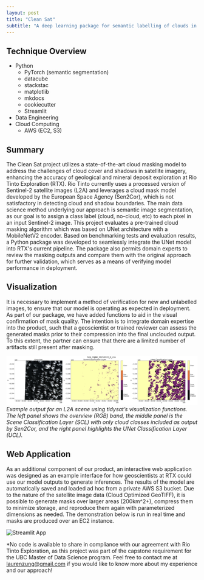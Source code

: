 ```yaml
---
layout: post
title: "Clean Sat"
subtitle: "A deep learning package for semantic labelling of clouds in satellite images"
---
```


## Technique Overview
- Python
    - PyTorch (semantic segmentation)
    - datacube
    - stackstac
    - matplotlib
    - mkdocs
    - cookiecutter
    - Streamlit
- Data Engineering
- Cloud Computing
    - AWS (EC2, S3)

## Summary

The Clean Sat project utilizes a state-of-the-art cloud masking model to address the challenges of cloud cover and shadows in satellite imagery, enhancing the accuracy of geological and mineral deposit exploration at Rio Tinto Exploration (RTX). Rio Tinto currently uses a processed version of Sentinel-2 satellite images (L2A) and leverages a cloud mask model developed by the European Space Agency (Sen2Cor), which is not satisfactory in detecting cloud and shadow boundaries. The main data science method underlying our approach is semantic image segmentation, as our goal is to assign a class label (cloud, no-cloud, etc) to each pixel in an input Sentinel-2 image. This project evaluates a pre-trained cloud masking algorithm which was based on UNet architecture with a MobileNetV2 encoder. Based on benchmarking tests and evaluation results, a Python package was developed to seamlessly integrate the UNet model into RTX's current pipeline. The package also permits domain experts to review the masking outputs and compare them with the original approach for further validation, which serves as a means of verifying model performance in deployment.

## Visualization

It is necessary to implement a method of verification for new and unlabelled images, to ensure that our model is operating as expected in deployment. As part of our package, we have added functions to aid in the visual confirmation of mask quality. The intention is to integrate domain expertise into the product, such that a geoscientist or trained reviewer can assess the generated masks prior to their compression into the final unclouded output. To this extent, the partner can ensure that there are a limited number of artifacts
still present after masking.

![Mask Visual](../images/rtx_visualization.png)
*Example output for an L2A scene using tidysat’s visualization functions. The left panel shows the overview (RGB) band, the middle panel is the Scene Classification Layer (SCL) with only cloud classes included as output by Sen2Cor, and the right panel highlights the UNet Classification Layer (UCL).*

## Web Application

As an additional component of our product, an interactive web application was designed as an example interface for how geoscientists at RTX could use our model outputs to generate inferences. The results of the model are automatically saved and loaded ad hoc from a private AWS S3 bucket. Due to the nature of the satellite image data (Cloud Optimized GeoTIFF), it is possible to generate masks over larger areas (200km^2+), compress them to minimize storage, and reproduce them again with parameterized dimensions as needed. The demonstration below is run in real time and masks are produced over an EC2 instance.

![Streamlit App](../images/rtx_streamlit_app.gif)

*No code is available to share in compliance with our agreement with Rio Tinto Exploration, as this project was part of the capstone requirement for the UBC Master of Data Science program. Feel free to contact me at [laurenzung@gmail.com](mailto:laurenzung@gmail.com) if you would like to know more about my experience and our approach!